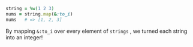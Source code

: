 ```ruby 
string = %w(1 2 3)
nums = string.map(&:to_i)
nums   # => [1, 2, 3]
```
By mapping `&:to_i` over every element of `strings` , we turned each string into an integer!